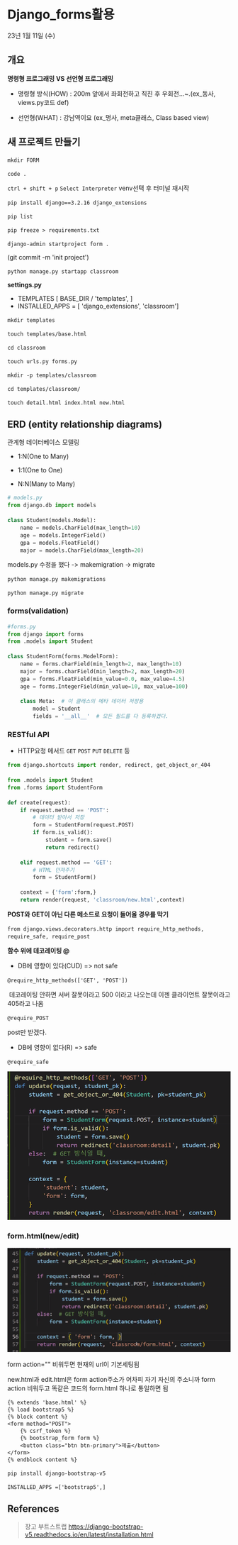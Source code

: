 # Django_forms활용

23년 1월 11일 (수)

## 개요

**명령형 프로그래밍 VS 선언형 프로그래밍**

- 명령형 방식(HOW) : 200m 앞에서 좌회전하고 직진 후 우회전...~.(ex_동사, views.py코드 def)

- 선언형(WHAT) : 강남역이요 (ex_명사, meta클래스, Class based view)



## 새 프로젝트 만들기

`mkdir FORM`

`code .`

`ctrl + shift + p` `Select Interpreter` venv선택 후 터미널 재시작

`pip install django==3.2.16 django_extensions`

`pip list`

`pip freeze > requirements.txt`

`django-admin startproject form .`

(git commit -m 'init project')

`python manage.py startapp classroom`

**settings.py** 

- TEMPLATES [ BASE_DIR / 'templates', ]
- INSTALLED_APPS = [ 'django_extensions', 'classroom']

`mkdir templates`

`touch templates/base.html`

`cd classroom`

`touch urls.py forms.py`

`mkdir -p templates/classroom`

`cd templates/classroom/`

`touch detail.html index.html new.html`



## ERD (entity relationship diagrams)

관계형 데이터베이스 모델링

- 1:N(One to Many)

- 1:1(One to One)

- N:N(Many to Many)

```python
# models.py
from django.db import models

class Student(models.Model):
    name = models.CharField(max_length=10)
    age = models.IntegerField()
    gpa = models.FloatField()
    major = models.CharField(max_length=20)
```



models.py 수정을 했다 -> makemigration -> migrate

`python manage.py makemigrations`

`python manage.py migrate`



### forms(validation)

```python
#forms.py
from django import forms
from .models import Student

class StudentForm(forms.ModelForm):
    name = forms.charField(min_length=2, max_length=10)
    major = forms.charField(min_length=2, max_length=20)
    gpa = forms.FloatField(min_value=0.0, max_value=4.5)
    age = forms.IntegerField(min_value=10, max_value=100)

    class Meta:  # 이 클래스의 메타 데이터 저장용
        model = Student
        fields = '__all__'  # 모든 필드를 다 등록하겠다. 
```



### RESTful API

- HTTP요청 메서드 `GET` `POST` `PUT` `DELETE` 등

```python
from django.shortcuts import render, redirect, get_object_or_404

from .models import Student
from .forms import StudentForm

def create(request):
    if request.method == 'POST':
        # 데이터 받아서 저장
        form = StudentForm(request.POST)
        if form.is_valid():
            student = form.save()
            return redirect()

    elif request.method == 'GET':
        # HTML 던져주기
        form = StudentForm()
    
    context = {'form':form,}
    return render(request, 'classroom/new.html',context)

```

**POST와 GET이 아닌 다른 메소드로 요청이 들어올 경우를 막기**

`from django.views.decorators.http import require_http_methods, require_safe, require_post`



**함수 위에 데코레이팅 @**

- DB에 영향이 있다(CUD) => not safe

`@require_http_methods(['GET', 'POST'])`

​	데코레이팅 안하면 서버 잘못이라고 500 이라고 나오는데 이젠 클라이언트 잘못이라고 405라고 나옴

`@require_POST`

post만 받겠다.

- DB에 영향이 없다(R) => safe

`@require_safe`



![image-20230111143114013](https://github.com/choe-yujin/TIL/blob/master/07_Web/07_Django_forms.assets/image-20230111143114013.png)





### form.html(new/edit)

![image-20230111144516182](https://github.com/choe-yujin/TIL/blob/master/07_Web/07_Django_forms.assets/image-20230111144516182.png)

form action="" 비워두면 현재의 url이 기본세팅됨

new.html과 edit.html은 form action주소가 어차피 자기 자신의 주소니까 form action 비워두고 똑같은 코드의 form.html 하나로 통일하면 됨

```django
{% extends 'base.html' %}
{% load bootstrap5 %}
{% block content %}
<form method="POST">
    {% csrf_token %}
    {% bootstrap_form form %}
    <button class="btn btn-primary">제출</button>
</form>
{% endblock content %}
```

`pip install django-bootstrap-v5`

`INSTALLED_APPS =['bootstrap5',]`





## References

> 장고 부트스트랩 https://django-bootstrap-v5.readthedocs.io/en/latest/installation.html
